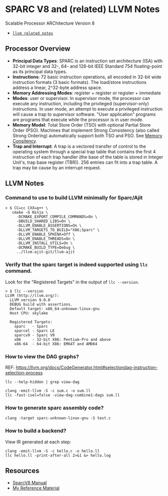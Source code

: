 SPARC V8 and (related) LLVM Notes
====================
Scalable Processor ARChitecture Version 8

* [`llvm related notes`](#llvm)

Processor Overview
------------------

* **Principal Data Types**: SPARC is an instruction set architecture (ISA) with 32-bit integer and 32-, 64- and 128-bit IEEE Standard 754 floating-point as its principal data types.
* **Instructions**: 72 basic instruction operations, all encoded in 32-bit wide instruction formats (3 basic formats). The load/store instructions address a linear, 2^32-byte address space.
* **Memory Addressing Modes**: register + register or register + immediate
* **Modes**: user or supervisor. In supervisor mode, the processor can execute any instruction, including the privileged (supervisor-only) instructions. In user mode, an attempt to execute a privileged instruction will cause a trap to supervisor software. "User application" programs are programs that execute while the processor is in user mode.
* **Memory Model**: Total Store Order (TSO) with optional Partial Store Order (PSO). Machines that implement Strong Consistency (also called Strong Ordering) automatically support both TSO and PSO. See [Memory Consitency](https://homes.cs.washington.edu/~bornholt/post/memory-models.html).
* **Trap and Interrupt**: A trap is a vectored transfer of control to the operating system through a special trap table that contains the first 4 instruction of each trap handler (the base of the table is stored in Integer Unit's, trap base register (TBR)). 256 entries can fit into a trap table. A trap may be cause by an interrupt request.

<a name="llvm"></a>
## LLVM Notes

### Command to use to build LLVM minimally for Sparc/Ajit

    > $ CC=cc CXX=g++ \
       cmake -G Ninja \
         -DCMAKE_EXPORT_COMPILE_COMMANDS=On \
         -DBUILD_SHARED_LIBS=On \
         -DLLVM_ENABLE_ASSERTIONS=On \
         -DLLVM_TARGETS_TO_BUILD="X86;Sparc" \
         -DLLVM_ENABLE_SPHINX=Off \
         -DLLVM_ENABLE_THREADS=On \
         -DLLVM_INSTALL_UTILS=On \
         -DCMAKE_BUILD_TYPE=Debug \
         ../llvm-ajit-git/llvm-ajit

### Verify that the sparc target is indeed supported using `llc` command.

Look for the "Registered Targets" in the output of `llc --version`.


    > $ llc --version
    LLVM (http://llvm.org/):
      LLVM version 9.0.0
      DEBUG build with assertions.
      Default target: x86_64-unknown-linux-gnu
      Host CPU: skylake

      Registered Targets:
        sparc   - Sparc
        sparcel - Sparc LE
        sparcv9 - Sparc V9
        x86     - 32-bit X86: Pentium-Pro and above
        x86-64  - 64-bit X86: EM64T and AMD64

### How to view the DAG graphs?

REF: <https://llvm.org/docs/CodeGenerator.html#selectiondag-instruction-selection-process>

    llc --help-hidden | grep view-dag

    clang -emit-llvm -S -c sum.c -o sum.ll
    llc -fast-isel=false -view-dag-combine1-dags sum.ll

### How to generate sparc assembly code?

    clang -target sparc-unknown-linux-gnu -S test.c

### How to build a backend?

View IR generated at each step:

    clang -emit-llvm -S -c hello.c -o hello.ll
    llc hello.ll -print-after-all 2>&1 &> hello.log   

Resources
-------------------

* [SparcV8 Manual](../../mydata/git/ws/sparcv8-ajit-git/misc/references/sparcv8.pdf)
* [My Reference Material](../../mydata/git/ws/sparcv8-ajit-git/misc/references/)


